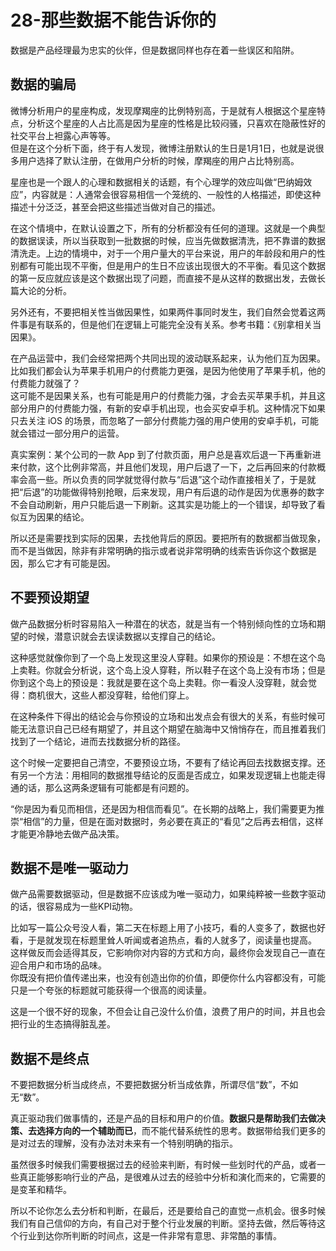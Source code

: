 # 28-那些数据不能告诉你的

数据是产品经理最为忠实的伙伴，但是数据同样也存在着一些误区和陷阱。  

## 数据的骗局

微博分析用户的星座构成，发现摩羯座的比例特别高，于是就有人根据这个星座特点，分析这个星座的人占比高是因为星座的性格是比较闷骚，只喜欢在隐蔽性好的社交平台上袒露心声等等。  
但是在这个分析下面，终于有人发现，微博注册默认的生日是1月1日，也就是说很多用户选择了默认注册，在做用户分析的时候，摩羯座的用户占比特别高。  

星座也是一个跟人的心理和数据相关的话题，有个心理学的效应叫做“巴纳姆效应”，内容就是：人通常会很容易相信一个笼统的、一般性的人格描述，即使这种描述十分泛泛，甚至会把这些描述当做对自己的描述。  

在这个情境中，在默认设置之下，所有的分析都没有任何的道理。这就是一个典型的数据误读，所以当获取到一批数据的时候，应当先做数据清洗，把不靠谱的数据清洗走。上边的情境中，对于一个用户量大的平台来说，用户的年龄段和用户的性别都有可能出现不平衡，但是用户的生日不应该出现很大的不平衡。看见这个数据的第一反应就应该是这个数据出现了问题，而直接不是从这样的数据出发，去做长篇大论的分析。  

另外还有，不要把相关性当做因果性，如果两件事同时发生，我们自然会觉着这两件事是有联系的，但是他们在逻辑上可能完全没有关系。参考书籍：《别拿相关当因果》。  

在产品运营中，我们会经常把两个共同出现的波动联系起来，认为他们互为因果。比如我们都会认为苹果手机用户的付费能力更强，是因为他使用了苹果手机，他的付费能力就强了？  
这可能不是因果关系，也有可能是用户的付费能力强，才会去买苹果手机，并且这部分用户的付费能力强，有新的安卓手机出现，也会买安卓手机。这种情况下如果只去关注 iOS 的场景，而忽略了一部分付费能力强的用户使用的安卓手机，可能就会错过一部分用户的运营。  

真实案例：某个公司的一款 App 到了付款页面，用户总是喜欢后退一下再重新进来付款，这个比例非常高，并且他们发现，用户后退了一下，之后再回来的付款概率会高一些。所以负责的同学就觉得付款与“后退”这个动作直接相关了，于是就把“后退”的功能做得特别抢眼，后来发现，用户有后退的动作是因为优惠券的数字不会自动刷新，用户只能后退一下刷新。这其实是功能上的一个错误，却导致了看似互为因果的结论。  

所以还是需要找到实际的因果，去找他背后的原因。要把所有的数据都当做现象，而不是当做因，除非有非常明确的指示或者说非常明确的线索告诉你这个数据是因，那么它才有可能是因。

## 不要预设期望

做产品数据分析时容易陷入一种潜在的状态，就是当有一个特别倾向性的立场和期望的时候，潜意识就会去误读数据以支撑自己的结论。  

这种感觉就像你到了一个岛上发现这里没人穿鞋。如果你的预设是：不想在这个岛上卖鞋。你就会分析说，这个岛上没人穿鞋，所以鞋子在这个岛上没有市场；但是你到这个岛上的预设是：我就是要在这个岛上卖鞋。你一看没人没穿鞋，就会觉得：商机很大，这些人都没穿鞋，给他们穿上。  

在这种条件下得出的结论会与你预设的立场和出发点会有很大的关系，有些时候可能无法意识自己已经有期望了，并且这个期望在脑海中又悄悄存在，而且推着我们找到了一个结论，进而去找数据分析的路径。  

这个时候一定要把自己清空，不要预设立场，不要有了结论再回去找数据支撑。还有另一个方法：用相同的数据推导结论的反面是否成立，如果发现逻辑上也能走得通的话，那么这两条逻辑有可能都是有问题的。  

“你是因为看见而相信，还是因为相信而看见”。在长期的战略上，我们需要更为推崇“相信”的力量，但是在面对数据时，务必要在真正的“看见”之后再去相信，这样才能更冷静地去做产品决策。

## 数据不是唯一驱动力

做产品需要数据驱动，但是数据不应该成为唯一驱动力，如果纯粹被一些数字驱动的话，很容易成为一些KPI动物。  

比如写一篇公众号没人看，第二天在标题上用了小技巧，看的人变多了，数据也好看，于是就发现在标题里耸人听闻或者追热点，看的人就多了，阅读量也提高。  
这样做反而会适得其反，它影响你对内容的方式和方向，最终你会发现自己一直在迎合用户和市场的品味。  
你既没有把价值传递出来，也没有创造出你的价值，即便你什么内容都没有，可能只是一个夸张的标题就可能获得一个很高的阅读量。  

这是一个很不好的现象，不但会让自己没什么价值，浪费了用户的时间，并且也会把行业的生态搞得脏乱差。

## 数据不是终点

不要把数据分析当成终点，不要把数据分析当成依靠，所谓尽信“数”，不如无“数”。  

真正驱动我们做事情的，还是产品的目标和用户的价值。**数据只是帮助我们去做决策、去选择方向的一个辅助而已**，而不能代替系统性的思考。数据带给我们更多的是对过去的理解，没有办法对未来有一个特别明确的指示。  

虽然很多时候我们需要根据过去的经验来判断，有时候一些划时代的产品，或者一些真正能够影响行业的产品，是很难从过去的经验中分析和演化而来的，它需要的是变革和精华。  

所以不论你怎么去分析和判断，在最后，还是要给自己的直觉一点机会。很多时候我们有自己信仰的方向，有自己对于整个行业发展的判断。坚持去做，然后等待这个行业到达你所判断的时间点，这是一件非常有意思、非常酷的事情。